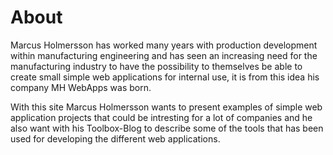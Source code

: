 About
==============================================

Marcus Holmersson has worked many years with production development within manufacturing engineering
and has seen an increasing need for the manufacturing industry to have the possibility
to themselves be able to create small simple web applications for internal use, it is
from this idea his company MH WebApps was born.

With this site Marcus Holmersson wants to present examples of simple web application projects
that could be intresting for a lot of companies and he also want with his Toolbox-Blog
to describe some of the tools that has been used for developing the different web applications.
